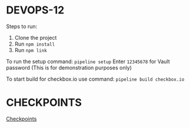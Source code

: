 # DEVOPS-12

Steps to run:

1. Clone the project
2. Run ```npm install```
3. Run ```npm link```

To run the setup command: ```pipeline setup```
Enter ```12345678``` for Vault password (This is for demonstration purposes only)

To start build for checkbox.io use command: ```pipeline build checkbox.io```

# CHECKPOINTS

[Checkpoints](/CHECKPOINT.md)
